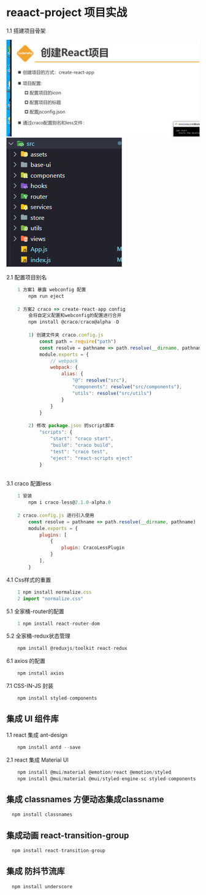 # reaact-project 项目实战

  1.1 搭建项目骨架

![Image text](./images/1.jpg)
![Image text](./images/2.jpg)

  2.1 配置项目别名

```js
    1 方案1 暴露 webconfig 配置 
        npm run eject

    2 方案2 craco => create-react-app config
        会将自定义配置和webconfig的配置进行合并
        npm install @craco/craco@alpha -D

        1) 创建文件夹 craco.config.js
            const path = require("path")
            const resolve = pathname => path.resolve(__dirname, pathname)
            module.exports = {
                // webpack
                webpack: {
                    alias: {
                        "@": resolve("src"),
                        "components": resolve("src/components"),
                        "utils": resolve("src/utils")
                    }
                }
            }

        2) 修改 package.json 的script脚本
            "scripts": {
                "start": "craco start",
                "build": "craco build",
                "test": "craco test",
                "eject": "react-scripts eject"
            }
     
```

  3.1 craco 配置less

```js
    1 安装
        npm i craco-less@2.1.0-alpha.0

    2 craco.config.js 进行引入使用
        const resolve = pathname => path.resolve(__dirname, pathname)
        module.exports = {
            plugins: [
                {
                    plugin: CracoLessPlugin
                }
            ],
        }
```

  4.1 Css样式的重置

```js
    1 npm install normalize.css
    2 import "normalize.css"
```

  5.1 全家桶-router的配置

```js
    1 npm install react-router-dom
```

  5.2 全家桶-redux状态管理

```js
    npm install @reduxjs/toolkit react-redux
```

  6.1 axios 的配置

```js
    npm install axios
```

  7.1 CSS-IN-JS 封装

```js
    npm install styled-components
```

## 集成 UI 组件库

  1.1 react 集成 ant-design

```js
    npm install antd --save
```
  
  2.1 react 集成 Material UI

```js
    npm install @mui/material @emotion/react @emotion/styled
    npm install @mui/material @mui/styled-engine-sc styled-components
```

## 集成 classnames 方便动态集成classname

```js
  npm install classnames
```

## 集成动画  react-transition-group

```js
  npm install react-transition-group
```

## 集成 防抖节流库

```js
  npm install underscore
```

